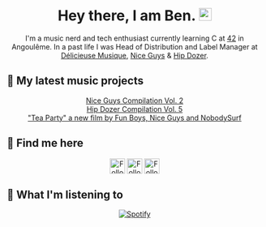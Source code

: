 # <h1 align="center"> Hey there, I am Ben. <img src="https://c.tenor.com/Wx9IEmZZXSoAAAAi/hi.gif" width="25px">
  
<div align="center">
  
I'm a music nerd and tech enthusiast currently learning C at [42](https://42.fr/en/homepage/) in Angoulême.
In a past life I was Head of Distribution and Label Manager at [Délicieuse Musique](http://www.delicieuse-musique.com/), [Nice Guys](https://www.youtube.com/niceguys) & [Hip Dozer](https://www.youtube.com/c/HipDozerMusic).
  
</div>

## 🎸  My latest music projects
<div align="center">
  
[Nice Guys Compilation Vol. 2](https://youtu.be/3n1aC2TYXIA) </br>
[Hip Dozer Compilation Vol. 5](https://youtu.be/phYH9h2Ogzc) </br>
["Tea Party" a new film by Fun Boys, Nice Guys and NobodySurf](https://youtu.be/W23S8m4IzeU) </br>
  
</div>
  
## 🔭 Find me here
<div align="center">
  
  [<img src="https://www.svgrepo.com/show/157006/linkedin.svg" height="30px" align="center" alt="Follow Benjamin Chabot on LinkedIn" title="Follow Benjamin Chabot on LinkedIn"/>](https://www.linkedin.com/in/benjaminchabot/)
  [<img src="https://www.svgrepo.com/show/183608/twitter.svg" height="30px" align="center" alt="Follow barondugroove on Twitter" title="Follow barondugroove on Twitter"/>](https://twitter.com/barondugroove)
  [<img src="https://www.svgrepo.com/show/111199/instagram.svg" height="30px" align="center" alt="Follow barondugroove on Instagram" title="Follow barondugroove on Instagram"/>](https://www.instagram.com/barondugroove/)
  
</div>
  
## 🎵 What I'm listening to
<div align="center">  
  
  [![Spotify](http://novatorem-barondugroove.vercel.app/api/spotify?background_color=0d1117&border_color=ffffff)](https://open.spotify.com/user/119044111)

</div>

